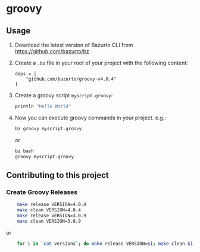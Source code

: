 # groovy

## Usage

1. Download the latest version of Bazurto CLI from https://github.com/bazurto/bz
2. Create a `.bz` file in your root of your project with the following content:
    ```hcl
    deps = [
        "github.com/bazurto/groovy-v4.0.4"
    ]
    ```
3. Create a groovy script `myscript.groovy`:
    ```groovy
    println "Hello World"
    ```
4. Now you can execute groovy commands in your project. e.g.:
    ```bash
    bz groovy myscript.groovy
    ```

    or 


    ```bash
    bz bash
    groovy myscript.groovy
    ```

## Contributing to this project

### Create Groovy Releases

```bash
    make release VERSION=4.0.4
    make clean VERSION=4.0.4
    make release VERSION=3.0.9
    make clean VERSION=3.0.9
```

or

```bash
    for i in `cat versions`; do make release VERSION=$i; make clean $i; done
```
